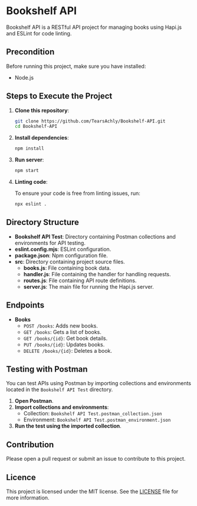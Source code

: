 # Bookshelf API

Bookshelf API is a RESTful API project for managing books using Hapi.js and ESLint for code linting.


## Precondition

Before running this project, make sure you have installed:

- Node.js

## Steps to Execute the Project

1. **Clone this repository**:

    ```sh
    git clone https://github.com/TearsAchly/Bookshelf-API.git
    cd Bookshelf-API
    ```

2. **Install dependencies**:

    ```sh
    npm install
    ```

3. **Run server**:

    ```sh
    npm start
    ```

4. **Linting code**:

    To ensure your code is free from linting issues, run:

    ```sh
    npx eslint .
    ```

## Directory Structure

- **Bookshelf API Test**: Directory containing Postman collections and environments for API testing.
- **eslint.config.mjs**: ESLint configuration.
- **package.json**: Npm configuration file.
- **src**: Directory containing project source files.
  - **books.js**: File containing book data.
  - **handler.js**: File containing the handler for handling requests.
  - **routes.js**: File containing API route definitions.
  - **server.js**: The main file for running the Hapi.js server.

## Endpoints

- **Books**
    - `POST /books`: Adds new books.
    - `GET /books`: Gets a list of books.
    - `GET /books/{id}`: Get book details.
    - `PUT /books/{id}`: Updates books.
    - `DELETE /books/{id}`: Deletes a book.

## Testing with Postman

You can test APIs using Postman by importing collections and environments located in the `Bookshelf API Test` directory.

1. **Open Postman**.
2. **Import collections and environments**:
    - Collection: `Bookshelf API Test.postman_collection.json`
    - Environment: `Bookshelf API Test.postman_environment.json`
3. **Run the test using the imported collection**.

## Contribution

Please open a pull request or submit an issue to contribute to this project.

## Licence

This project is licensed under the MIT license. See the [LICENSE](LICENSE) file for more information.
